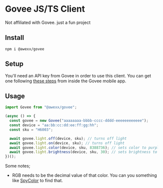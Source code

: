 # Govee JS/TS Client

Not affiliated with Govee. just a fun project

## Install

```
npm i @awexx/govee
```

## Setup

You'll need an API key from Govee in order to use this client. You can get one following [these steps](https://developer.govee.com/reference/apply-you-govee-api-key) from inside the Govee mobile app.

## Usage

```typescript
import Govee from "@awexx/govee";

(async () => {
  const govee = new Govee("aaaaaaaa-bbbb-cccc-dddd-eeeeeeeeeeee");
  const device = "aa:bb:cc:dd:ee:ff:gg:hh";
  const sku = "H6003";

  await govee.light.off(device, sku); // turns off light
  await govee.light.on(device, sku); // turns off light
  await govee.light.color(device, sku, 8388736); // sets color to purple
  await govee.light.brightness(device, sku, 30); // sets brightness to 30%
})();
```

Some notes;

- RGB needs to be the decimal value of that color. You can you something like [SpyColor](https://www.spycolor.com/) to find that.
